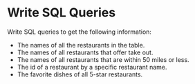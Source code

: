 # Write SQL Queries

Write SQL queries to get the following information:

- The names of all the restaurants in the table.
- The names of all restaurants that offer take out.
- The names of all restaurants that are within 50 miles or less.
- The id of a restaurant by a specific restaurant name.
- The favorite dishes of all 5-star restaurants.
